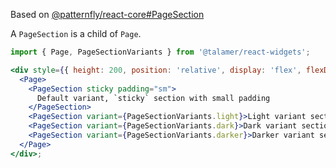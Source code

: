 Based on [@patternfly/react-core#PageSection](http://patternfly-react.surge.sh/patternfly-4/components/page#PageSection)

A `PageSection` is a child of `Page`.

```jsx
import { Page, PageSectionVariants } from '@talamer/react-widgets';

<div style={{ height: 200, position: 'relative', display: 'flex', flexDirection: 'column' }}>
  <Page>
    <PageSection sticky padding="sm">
      Default variant, `sticky` section with small padding
    </PageSection>
    <PageSection variant={PageSectionVariants.light}>Light variant section</PageSection>
    <PageSection variant={PageSectionVariants.dark}>Dark variant section</PageSection>
    <PageSection variant={PageSectionVariants.darker}>Darker variant section</PageSection>
  </Page>
</div>;
```
